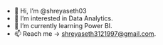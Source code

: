- 👋 Hi, I’m @shreyaseth03
- 👀 I’m interested in Data Analytics.
- 🌱 I’m currently learning Power BI.
- 📫 Reach me -> shreyaseth3121997@gmail.com.

<!---
shreyaseth03/shreyaseth03 is a ✨ special ✨ repository because its `README.md` (this file) appears on your GitHub profile.
You can click the Preview link to take a look at your changes.
--->
